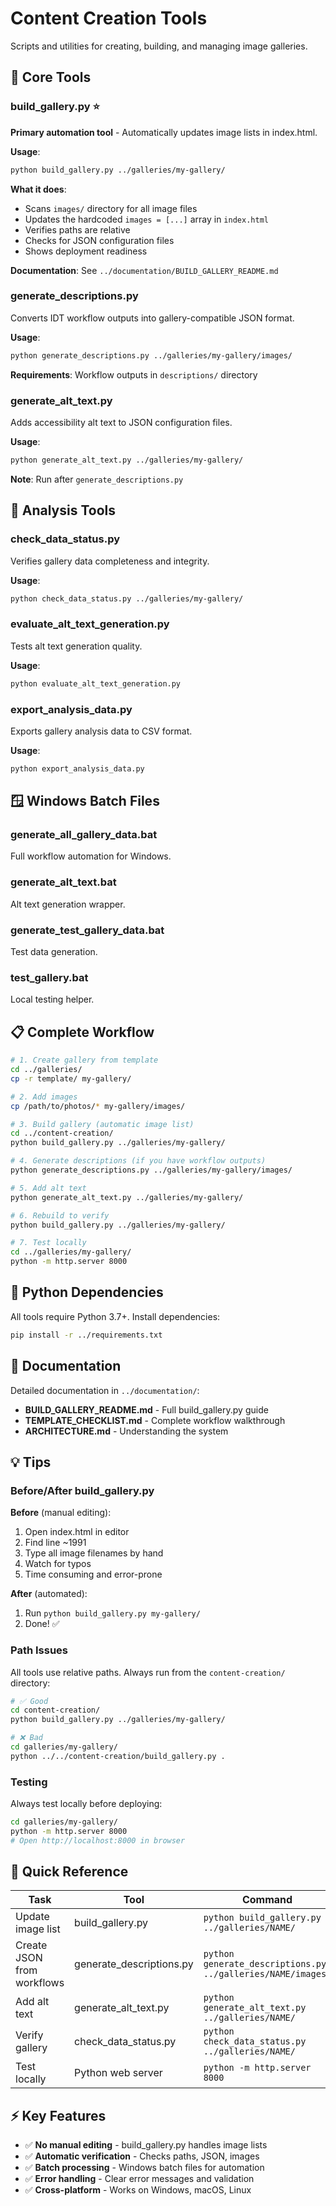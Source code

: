 # Content Creation Tools

Scripts and utilities for creating, building, and managing image galleries.

## 🔨 Core Tools

### build_gallery.py ⭐
**Primary automation tool** - Automatically updates image lists in index.html.

**Usage**:
```bash
python build_gallery.py ../galleries/my-gallery/
```

**What it does**:
- Scans `images/` directory for all image files
- Updates the hardcoded `images = [...]` array in `index.html`
- Verifies paths are relative
- Checks for JSON configuration files
- Shows deployment readiness

**Documentation**: See `../documentation/BUILD_GALLERY_README.md`

### generate_descriptions.py
Converts IDT workflow outputs into gallery-compatible JSON format.

**Usage**:
```bash
python generate_descriptions.py ../galleries/my-gallery/images/
```

**Requirements**: Workflow outputs in `descriptions/` directory

### generate_alt_text.py
Adds accessibility alt text to JSON configuration files.

**Usage**:
```bash
python generate_alt_text.py ../galleries/my-gallery/
```

**Note**: Run after `generate_descriptions.py`

## 🧪 Analysis Tools

### check_data_status.py
Verifies gallery data completeness and integrity.

**Usage**:
```bash
python check_data_status.py ../galleries/my-gallery/
```

### evaluate_alt_text_generation.py
Tests alt text generation quality.

**Usage**:
```bash
python evaluate_alt_text_generation.py
```

### export_analysis_data.py
Exports gallery analysis data to CSV format.

**Usage**:
```bash
python export_analysis_data.py
```

## 🪟 Windows Batch Files

### generate_all_gallery_data.bat
Full workflow automation for Windows.

### generate_alt_text.bat
Alt text generation wrapper.

### generate_test_gallery_data.bat
Test data generation.

### test_gallery.bat
Local testing helper.

## 📋 Complete Workflow

```bash
# 1. Create gallery from template
cd ../galleries/
cp -r template/ my-gallery/

# 2. Add images
cp /path/to/photos/* my-gallery/images/

# 3. Build gallery (automatic image list)
cd ../content-creation/
python build_gallery.py ../galleries/my-gallery/

# 4. Generate descriptions (if you have workflow outputs)
python generate_descriptions.py ../galleries/my-gallery/images/

# 5. Add alt text
python generate_alt_text.py ../galleries/my-gallery/

# 6. Rebuild to verify
python build_gallery.py ../galleries/my-gallery/

# 7. Test locally
cd ../galleries/my-gallery/
python -m http.server 8000
```

## 🐍 Python Dependencies

All tools require Python 3.7+. Install dependencies:

```bash
pip install -r ../requirements.txt
```

## 📖 Documentation

Detailed documentation in `../documentation/`:

- **BUILD_GALLERY_README.md** - Full build_gallery.py guide
- **TEMPLATE_CHECKLIST.md** - Complete workflow walkthrough
- **ARCHITECTURE.md** - Understanding the system

## 💡 Tips

### Before/After build_gallery.py

**Before** (manual editing):
1. Open index.html in editor
2. Find line ~1991
3. Type all image filenames by hand
4. Watch for typos
5. Time consuming and error-prone

**After** (automated):
1. Run `python build_gallery.py my-gallery/`
2. Done! ✅

### Path Issues

All tools use relative paths. Always run from the `content-creation/` directory:

```bash
# ✅ Good
cd content-creation/
python build_gallery.py ../galleries/my-gallery/

# ❌ Bad
cd galleries/my-gallery/
python ../../content-creation/build_gallery.py .
```

### Testing

Always test locally before deploying:
```bash
cd galleries/my-gallery/
python -m http.server 8000
# Open http://localhost:8000 in browser
```

## 🚀 Quick Reference

| Task | Tool | Command |
|------|------|---------|
| Update image list | build_gallery.py | `python build_gallery.py ../galleries/NAME/` |
| Create JSON from workflows | generate_descriptions.py | `python generate_descriptions.py ../galleries/NAME/images/` |
| Add alt text | generate_alt_text.py | `python generate_alt_text.py ../galleries/NAME/` |
| Verify gallery | check_data_status.py | `python check_data_status.py ../galleries/NAME/` |
| Test locally | Python web server | `python -m http.server 8000` |

## ⚡ Key Features

- ✅ **No manual editing** - build_gallery.py handles image lists
- ✅ **Automatic verification** - Checks paths, JSON, images
- ✅ **Batch processing** - Windows batch files for automation
- ✅ **Error handling** - Clear error messages and validation
- ✅ **Cross-platform** - Works on Windows, macOS, Linux

